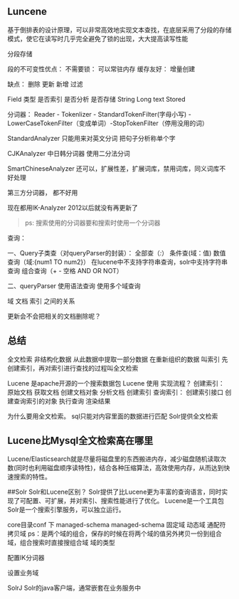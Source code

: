 
## Luncene

基于倒排表的设计原理，可以非常高效地实现文本查找，在底层采用了分段的存储模式，使它在读写时几乎完全避免了锁的出现，大大提高读写性能


分段存储

段的不可变性优点：
不需要锁：
可以常驻内存
缓存友好：
增量创建

缺点：
删除
更新
新增
过滤

Field
类型 	 是否索引  是否分析  是否存储 
String
Long
text
Stored

分词器：
Reader - Tokenlizer - StandardTokenFilter(字母小写) -LowerCaseTokenFilter（变成单词）-StopTokenFilter（停用没用的词）

StandardAnalyzer 只能用来对英文分词
把句子分析称单个字

CJKAnalyzer 中日韩分词器
使用二分法分词

SmartChineseAnalyzer
还可以，扩展性差，扩展词库，禁用词库，同义词库不好处理

第三方分词器， 都不好用

现在都用IK-Analyzer 2012以后就没有再更新了

> ps: 搜索使用的分词器要和搜索时使用一个分词器


查询：

一、Query子类查（对queryParser的封装）：
全部查（*:*）
条件查(域：值)
数值查询（域:{num1 TO num2}） 在lucene中不支持字符串查询，solr中支持字符串查询
组合查询（+ - 空格 AND OR NOT）

二、queryParser
使用语法查询
使用多个域查询

域 文档 索引 之间的关系


更新会不会把相关的文档删除呢？

## 总结
全文检索
非结构化数据 从此数据中提取一部分数据 在重新组织的数据 叫索引
先创建索引，再对索引进行查找的过程叫全文检索



Lucene 是apache开源的一个搜索数据包
Lucene 使用
实现流程？
创建索引： 原始文档 获取文档 创建文档对象  分析文档 创建索引
查询索引： 创建索引接口 创建查询索引的对象 执行查询 渲染结果



为什么要用全文检索。
sql只能对内容里面的数据进行匹配
Solr提供全文检索
##  Lucene比Mysql全文检索高在哪里
Lucene/Elasticsearch就是尽量将磁盘里的东西搬进内存，减少磁盘随机读取次数(同时也利用磁盘顺序读特性)，结合各种压缩算法，高效使用内存，从而达到快速搜索的特性。


##Solr
Solr和Lucene区别？
Solr提供了比Lucene更为丰富的查询语言，同时实现了可配置、可扩展，并对索引、搜索性能进行了优化。
Lucene是一个工具包
Solr是一个搜索引擎服务，可以独立运行。


core目录conf 下 managed-schema
managed-schema
固定域
动态域  通配符
拷贝域  ps：是两个域的组合，保存的时候在将两个域的值另外拷贝一份到组合域，组合搜索时直接搜组合域
域的类型

配置IK分词器

设置业务域


SolrJ
Solr的java客户端，通常嵌套在业务服务中